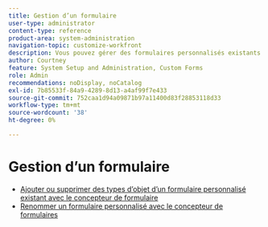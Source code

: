 ```yaml
---
title: Gestion d’un formulaire
user-type: administrator
content-type: reference
product-area: system-administration
navigation-topic: customize-workfront
description: Vous pouvez gérer des formulaires personnalisés existants à l’aide du Concepteur de formulaire.
author: Courtney
feature: System Setup and Administration, Custom Forms
role: Admin
recommendations: noDisplay, noCatalog
exl-id: 7b85533f-84a9-4289-8d13-a4af99f7e433
source-git-commit: 752caa1d94a09871b97a11400d83f28853118d33
workflow-type: tm+mt
source-wordcount: '38'
ht-degree: 0%

---
```


# Gestion d’un formulaire

* [Ajouter ou supprimer des types d’objet d’un formulaire personnalisé existant avec le concepteur de formulaire](/help/quicksilver/administration-and-setup/customize-workfront/create-manage-custom-forms/form-designer/manage-a-form/add-or-remove-objects-from-a-form.md)
* [Renommer un formulaire personnalisé avec le concepteur de formulaires](/help/quicksilver/administration-and-setup/customize-workfront/create-manage-custom-forms/form-designer/manage-a-form/rename-a-custom-form.md)
